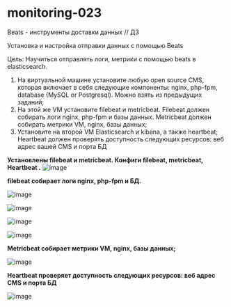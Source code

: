 # monitoring-023
Beats - инструменты доставки данных // ДЗ 

Установка и настройка отправки данных с помощью Beats

Цель:
Научиться отправлять логи, метрики с помощью beats в elasticsearch.

1. На виртуальной машине установите любую open source CMS, которая включает в себя следующие компоненты: nginx, php-fpm, database (MySQL or Postgresql). Можно взять из предыдущих заданий;
2. На этой же VM установите filebeat и metricbeat. Filebeat должен собирать логи nginx, php-fpm и базы данных. Metricbeat должен собирать метрики VM, nginx, базы данных;
3. Установите на второй VM Elasticsearch и kibana, а также heartbeat; Heartbeat должен проверять доступность следующих ресурсов: веб адрес вашей CMS и порта БД


  **Установлены filebeat и metricbeat. Конфиги filebeat, metricbeat, Heartbeat .**
   ![image](https://github.com/user-attachments/assets/ffb25da6-8953-4143-8fc1-3e2f11e10a0d)

   **filebeat cобирает логи nginx, php-fpm и БД.**
   

   ![image](https://github.com/user-attachments/assets/cceb9bd0-53d7-41bf-8c9d-09cca5dbf022)

   ![image](https://github.com/user-attachments/assets/906b9eb3-5f39-448e-b990-23f8add87b4f)

   ![image](https://github.com/user-attachments/assets/24ac1f1c-fd41-4109-9449-8a7ccdf5ad98)



   ![image](https://github.com/user-attachments/assets/5ede0a74-d0ee-4b8c-8301-9e0c6385989e)


**Metricbeat собирает метрики VM, nginx, базы данных;**


![image](https://github.com/user-attachments/assets/2595056f-6787-4adb-904a-ac60d5358edd)



**Heartbeat проверяет доступность следующих ресурсов: веб адрес CMS и порта БД**


![image](https://github.com/user-attachments/assets/508022f3-b172-4eeb-aeeb-afae42abf14f)








